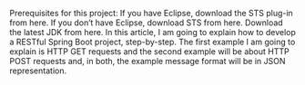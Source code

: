 Prerequisites for this project:
If you have Eclipse, download the STS plug-in from here.
If you don’t have Eclipse, download STS from here.
Download the latest JDK from here. 
In this article, I am going to explain how to develop a RESTful Spring Boot project, step-by-step.
The first example I am going to explain is HTTP GET requests and the second example will be about HTTP POST requests and, 
in both, the example message format will be in JSON representation.
